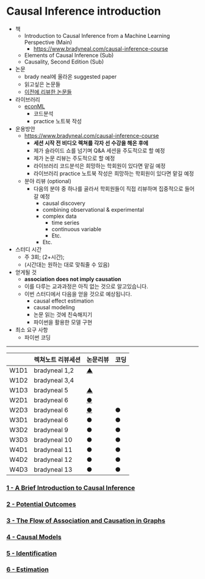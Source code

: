# Causal Inference introduction

* 책
  * Introduction to Causal Inference from a Machine Learning Perspective (Main)
    * https://www.bradyneal.com/causal-inference-course
  * Elements of Causal Inference (Sub)
  * Causality, Second Edition (Sub)
* 논문
  * brady neal에 올라온 suggested paper
  * 읽고싶은 논문들
  * [이전에 리뷰한 논문들](https://leequant761.github.io/categories/Causality/)
* 라이브러리
  * [econML](https://github.com/microsoft/EconML)
    * 코드분석
    * practice 노트북 작성
* 운용방안
  * https://www.bradyneal.com/causal-inference-course
    * **세션 시작 전 비디오 렉쳐를 각자 선 수강을 해온 후에**
    * 제가 슬라이드 쇼를 넘기며 Q&A 세션을 주도적으로 할 예정 
    * 제가 논문 리뷰는 주도적으로 할 예정
    * 라이브러리 코드분석은 희망하는 학회원이 있다면 맡길 예정
    * 라이브러리 practice 노트북 작성은 희망하는 학회원이 있다면 맡길 예정
  * 분야 리뷰 (optional)
    * 다음의 분야 중 하나를 골라서 학회원들이 직접 리뷰하며 집중적으로 들어갈 예정
      * causal discovery
      * combining observational & experimental
      * complex data
        * time series
        * continuous variable
        * Etc.
      * Etc.
* 스터디 시간
  * 주 3회; (2+시간);
  * (시간대는 원하는 대로 맞춰줄 수 있음)
* 얻게될 것
  * **association does not imply causation**
  * 이를 다루는 교과과정은 아직 없는 것으로 알고있습니다.
  * 이번 스터디에서 다음을 얻을 것으로 예상됩니다.
    * causal effect estimation
    * causal modeling
    * 논문 읽는 것에 친숙해지기
    * 파이썬을 활용한 모델 구현
* 최소 요구 사항
  * 파이썬 코딩

---

|      | 렉쳐노트 리뷰세션 | 논문리뷰                                                     | 코딩 |
| ---- | ----------------- | ------------------------------------------------------------ | ---- |
| W1D1 | bradyneal 1,2     | [▲](https://leequant761.github.io/2021/06/05/Reliable-Decision-Support-using-Counterfactual-Models/) |      |
| W1D2 | bradyneal 3,4     |                                                              |      |
| W1D3 | bradyneal 5       | [▲](https://leequant761.github.io/2021/05/01/General-Identification-Condition-for-Causal-Effects/) |      |
| W2D1 | bradyneal 6       | [●](https://leequant761.github.io/2022/08/27/Meta-learners-for-Estimating-Heterogeneous-Treatment-Effect/)                                                            |      |
| W2D3 | bradyneal 6       | [●](https://leequant761.github.io/2022/08/27/Double-Machine-Learning-for-Treatment-and-Structural-Parameters/)                                                            | ●    |
| W3D1 | bradyneal 6       | ●                                                            | ●    |
| W3D2 | bradyneal 9       | ●                                                            | ●    |
| W3D3 | bradyneal 10      | ●                                                            | ●    |
| W4D1 | bradyneal 11      | ●                                                            | ●    |
| W4D2 | bradyneal 12      | ●                                                            | ●    |
| W4D3 | bradyneal 13      | ●                                                            | ●    |

### [1 - A Brief Introduction to Causal Inference](https://nbviewer.jupyter.org/github/leequant761/causal-inference-introduction/blob/master/lecture-note/1%20-%20A%20Brief%20Introduction%20to%20Causal%20Inference.ipynb?flush_cache=true)

### [2 - Potential Outcomes](https://nbviewer.jupyter.org/github/leequant761/causal-inference-introduction/blob/master/lecture-note/2%20-%20Potential%20Outcomes.ipynb?flush_cache=true)

### [3 - The Flow of Association and Causation in Graphs](https://nbviewer.jupyter.org/github/leequant761/causal-inference-introduction/blob/master/lecture-note/3%20-%20The%20Flow%20of%20Association%20and%20Causation%20in%20Graphs.ipynb?flush_cache=TRUE)

### [4 - Causal Models](https://nbviewer.jupyter.org/github/leequant761/causal-inference-introduction/blob/master/lecture-note/4%20-%20Causal%20Models.ipynb?flush_cache=TRUE)

### [5 - Identification](https://nbviewer.jupyter.org/github/leequant761/causal-inference-introduction/blob/master/lecture-note/5%20-%20Identification.ipynb?flush_cache=TRUE)

### [6 - Estimation](https://nbviewer.jupyter.org/github/leequant761/causal-inference-introduction/blob/master/lecture-note/6%20-%20Estimation.ipynb?flush_cache=TRUE)
